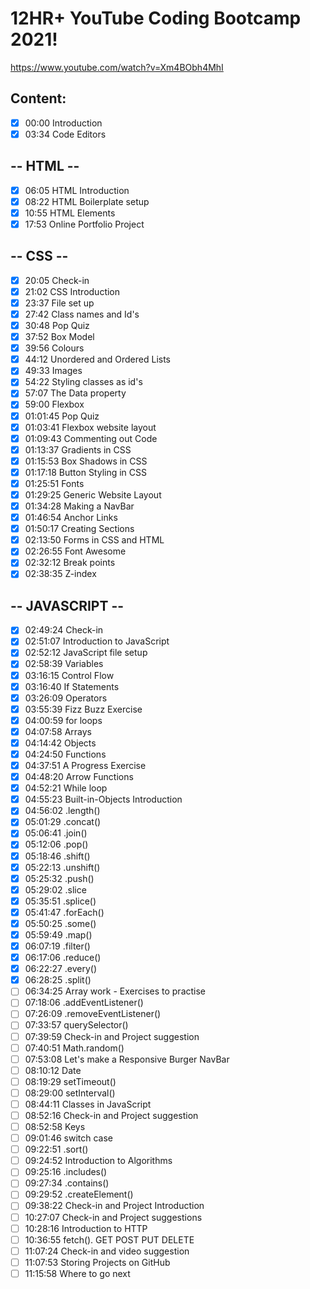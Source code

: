 # 12HR+ YouTube Coding Bootcamp 2021!

https://www.youtube.com/watch?v=Xm4BObh4MhI

## Content:
* [x] 00:00 Introduction
* [x] 03:34 Code Editors 
## -- HTML --
* [x] 06:05 HTML Introduction
* [x] 08:22 HTML Boilerplate setup
* [x] 10:55 HTML Elements
* [x] 17:53 Online Portfolio Project
## -- CSS --
* [x] 20:05 Check-in
* [x] 21:02 CSS Introduction
* [x] 23:37 File set up
* [x] 27:42 Class names and Id's
* [x] 30:48 Pop Quiz
* [x] 37:52 Box Model
* [x] 39:56 Colours
* [x] 44:12 Unordered and Ordered Lists
* [x] 49:33 Images 
* [x] 54:22 Styling classes as id's
* [x] 57:07 The Data property
* [x] 59:00 Flexbox
* [x] 01:01:45 Pop Quiz
* [x] 01:03:41 Flexbox website layout
* [x] 01:09:43 Commenting out Code
* [x] 01:13:37 Gradients in CSS
* [x] 01:15:53 Box Shadows in CSS
* [x] 01:17:18 Button Styling in CSS
* [x] 01:25:51 Fonts
* [x] 01:29:25 Generic Website Layout
* [x] 01:34:28 Making a NavBar
* [x] 01:46:54 Anchor Links
* [x] 01:50:17 Creating Sections
* [x] 02:13:50 Forms in CSS and HTML
* [x] 02:26:55 Font Awesome
* [x] 02:32:12 Break points
* [x] 02:38:35 Z-index
## -- JAVASCRIPT --
* [x] 02:49:24 Check-in
* [x] 02:51:07 Introduction to JavaScript
* [x] 02:52:12 JavaScript file setup
* [x] 02:58:39 Variables
* [x] 03:16:15 Control Flow
* [x] 03:16:40 If Statements
* [x] 03:26:09 Operators
* [x] 03:55:39 Fizz Buzz Exercise
* [x] 04:00:59 for loops
* [x] 04:07:58 Arrays
* [x] 04:14:42 Objects
* [x] 04:24:50 Functions
* [x] 04:37:51 A Progress Exercise
* [x] 04:48:20 Arrow Functions
* [x] 04:52:21 While loop
* [x] 04:55:23 Built-in-Objects Introduction
* [x] 04:56:02 .length()
* [x] 05:01:29 .concat()
* [x] 05:06:41 .join()
* [x] 05:12:06 .pop()
* [x] 05:18:46 .shift()
* [x] 05:22:13 .unshift()
* [x] 05:25:32 .push()
* [x] 05:29:02 .slice
* [x] 05:35:51 .splice()
* [x] 05:41:47 .forEach()
* [x] 05:50:25 .some()
* [x] 05:59:49 .map()
* [x] 06:07:19 .filter()
* [x] 06:17:06 .reduce()
* [x] 06:22:27 .every()
* [x] 06:28:25 .split()
* [ ] 06:34:25 Array work - Exercises to practise
* [ ] 07:18:06 .addEventListener()
* [ ] 07:26:09 .removeEventListener()
* [ ] 07:33:57 querySelector()
* [ ] 07:39:59 Check-in and Project suggestion
* [ ] 07:40:51 Math.random()
* [ ] 07:53:08 Let's make a Responsive Burger NavBar
* [ ] 08:10:12 Date
* [ ] 08:19:29 setTimeout()
* [ ] 08:29:00 setInterval()
* [ ] 08:44:11 Classes in JavaScript
* [ ] 08:52:16 Check-in and Project suggestion
* [ ] 08:52:58 Keys
* [ ] 09:01:46 switch case
* [ ] 09:22:51 .sort()
* [ ] 09:24:52 Introduction to Algorithms
* [ ] 09:25:16 .includes()
* [ ] 09:27:34 .contains()
* [ ] 09:29:52 .createElement()
* [ ] 09:38:22 Check-in and Project Introduction
* [ ] 10:27:07 Check-in and Project suggestions
* [ ] 10:28:16 Introduction to HTTP
* [ ] 10:36:55 fetch(). GET POST PUT DELETE
* [ ] 11:07:24 Check-in and video suggestion
* [ ] 11:07:53 Storing Projects on GitHub
* [ ] 11:15:58 Where to go next